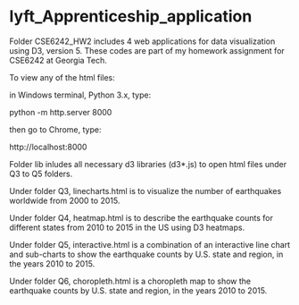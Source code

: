 # lyft_Apprenticeship_application
Folder CSE6242_HW2 includes 4 web applications for data visualization using D3, version 5. These codes are part of my homework assignment for CSE6242 at Georgia Tech.

To view any of the html files:

  in Windows terminal, Python 3.x, type:
  
  python -m http.server 8000
  
  then go to Chrome, type:
  
  http://localhost:8000

Folder lib inludes all necessary d3 libraries (d3*.js) to open html files under Q3 to Q5 folders.  

Under folder Q3, linecharts.html is to visualize the number of earthquakes worldwide from 2000 to 2015. 

Under folder Q4, heatmap.html is to describe the earthquake counts for different states from 2010 to 2015 in the US using D3 heatmaps.

Under folder Q5, interactive.html is a combination of an interactive line chart and sub-charts to show the earthquake counts by U.S. state and region, in the years 2010 to 2015.

Under folder Q6, choropleth.html is a choropleth map to show the earthquake counts by U.S. state and region, in the years 2010 to 2015.
